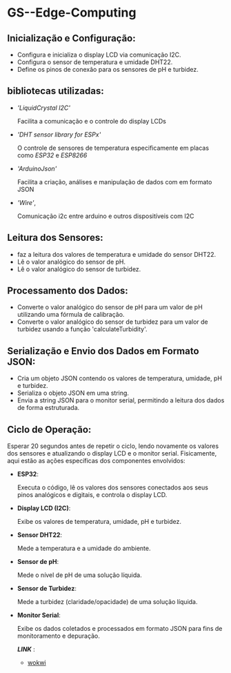 # GS--Edge-Computing

## Inicialização e Configuração:

- Configura e inicializa o display LCD via comunicação I2C.
- Configura o sensor de temperatura e umidade DHT22.
- Define os pinos de conexão para os sensores de pH e turbidez.


## bibliotecas utilizadas:

- *'LiquidCrystal I2C'*


  Facilita a comunicação e o controle do display LCDs

- *'DHT sensor library for ESPx'*


  O controle de sensores de temperatura especificamente em placas como *ESP32* e *ESP8266*

- *'ArduinoJson'*


  Facilita a criação, análises e manipulação de dados com em formato JSON 

- *'Wire'*,


  Comunicação i2c entre arduino e outros dispositíveis com I2C


## Leitura dos Sensores:

- faz a leitura dos valores de temperatura e umidade do sensor DHT22.
- Lê o valor analógico do sensor de pH.
- Lê o valor analógico do sensor de turbidez.


## Processamento dos Dados:

- Converte o valor analógico do sensor de pH para um valor de pH utilizando uma fórmula de calibração.
- Converte o valor analógico do sensor de turbidez para um valor de turbidez usando a função 'calculateTurbidity'.


## Serialização e Envio dos Dados em Formato JSON:

- Cria um objeto JSON contendo os valores de temperatura, umidade, pH e turbidez.
- Serializa o objeto JSON em uma string.
- Envia a string JSON para o monitor serial, permitindo a leitura dos dados de forma estruturada.


## Ciclo de Operação:

Esperar 20 segundos antes de repetir o ciclo, lendo novamente os valores dos sensores e atualizando o display LCD e o monitor serial.
Fisicamente, aqui estão as ações específicas dos componentes envolvidos:

- **ESP32**:

  Executa o código, lê os valores dos sensores conectados aos seus pinos analógicos e digitais, e controla o display LCD.
- **Display LCD (I2C)**:

  Exibe os valores de temperatura, umidade, pH e turbidez.
- **Sensor DHT22**:

  Mede a temperatura e a umidade do ambiente.
- **Sensor de pH**:

  Mede o nível de pH de uma solução líquida.
- **Sensor de Turbidez**:

  Mede a turbidez (claridade/opacidade) de uma solução líquida.
- **Monitor Serial**:
  
  Exibe os dados coletados e processados em formato JSON para fins de monitoramento e depuração.


  ***LINK*** :
  - [wokwi](https://wokwi.com/projects/399260778570895361)
